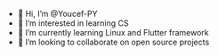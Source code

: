 - 👋 Hi, I’m @Youcef-PY
- 👀 I’m interested in learning CS
- 🌱 I’m currently learning Linux and Flutter framework
- 💞️ I’m looking to collaborate on open source projects


<!---
Youcef-PY/Youcef-PY is a ✨ special ✨ repository because its `README.md` (this file) appears on your GitHub profile.
You can click the Preview link to take a look at your changes.
--->
